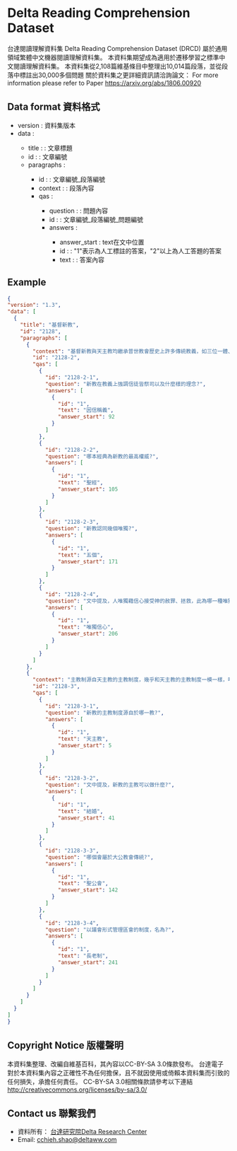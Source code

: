 # Delta Reading Comprehension Dataset 
台達閱讀理解資料集 Delta Reading Comprehension Dataset (DRCD) 屬於通用領域繁體中文機器閱讀理解資料集。
本資料集期望成為適用於遷移學習之標準中文閱讀理解資料集。
本資料集從2,108篇維基條目中整理出10,014篇段落，並從段落中標註出30,000多個問題
關於資料集之更詳細資訊請洽詢論文：
For more information please refer to Paper https://arxiv.org/abs/1806.00920

## Data format 資料格式

- version : <String> 資料集版本
- data : <Array>
  - title : <String> : 文章標題
  - id : <String> : 文章編號
  - paragraphs : <Array>
    - id : <String> : 文章編號_段落編號
    - context : <String> : 段落內容
    - qas : <Array>
      - question : <String> : 問題內容
      - id :<String> : 文章編號_段落編號_問題編號
      - answers : <Arrays>
        - answer_start : <int> text在文中位置
        - id : <String> : "1"表示為人工標註的答案，"2"以上為人工答題的答案
        - text : <string> : 答案內容
## Example
  
  ```json
{
  "version": "1.3",
  "data": [
    {
      "title": "基督新教",
      "id": "2128",
      "paragraphs": [
        {
          "context": "基督新教與天主教均繼承普世教會歷史上許多傳統教義，如三位一體、聖經作為上帝的啟示、原罪、認罪、最後審判等等，但有別於天主教和東正教，新教在行政上沒有單一組織架構或領導，而且在教義上強調因信稱義、信徒皆祭司， 以聖經作為最高權威，亦因此否定以教宗為首的聖統制、拒絕天主教教條中關於聖傳與聖經具同等地位的教導。新教各宗派間教義不盡相同，但一致認同五個唯獨：唯獨恩典：人的靈魂得拯救唯獨是神的恩典，是上帝送給人的禮物。唯獨信心：人唯獨藉信心接受神的赦罪、拯救。唯獨基督：作為人類的代罪羔羊，耶穌基督是人與上帝之間唯一的調解者。唯獨聖經：唯有聖經是信仰的終極權威。唯獨上帝的榮耀：唯獨上帝配得讚美、榮耀",
          "id": "2128-2",
          "qas": [
            {
              "id": "2128-2-1",
              "question": "新教在教義上強調信徒皆祭司以及什麼樣的理念?",
              "answers": [
                {
                  "id": "1",
                  "text": "因信稱義",
                  "answer_start": 92
                }
              ]
            },
            {
              "id": "2128-2-2",
              "question": "哪本經典為新教的最高權威?",
              "answers": [
                {
                  "id": "1",
                  "text": "聖經",
                  "answer_start": 105
                }
              ]
            },
            {
              "id": "2128-2-3",
              "question": "新教認同幾個唯獨?",
              "answers": [
                {
                  "id": "1",
                  "text": "五個",
                  "answer_start": 171
                }
              ]
            },
            {
              "id": "2128-2-4",
              "question": "文中提及，人唯獨藉信心接受神的赦罪、拯救，此為哪一種唯獨?",
              "answers": [
                {
                  "id": "1",
                  "text": "唯獨信心",
                  "answer_start": 206
                }
              ]
            }
          ]
        },
        {
          "context": "主教制源自天主教的主教制度，幾乎和天主教的主教制度一模一樣，唯一不同的是主教亦可以結婚。天主教的主教制是在使徒們去世後於第二、三世紀興起的主教制度，所以可以說主教制是整個基督宗教中歷史最悠久的神職人員制度。現在行主教制的新教教會已經很少，聖公會就是沿用主教制，從教會制度和禮儀上看來，聖公會基本上屬大公教會傳統。路德宗和衛理公會則由各區會自行選擇使用主教制還是長老制；在香港和澳門，路德會和衛理公會就選用了長老制。然而，在歐洲，例如瑞典、芬蘭、挪威、德國等地，他們則通常採用主教制。長老制，是一個以議會形式管理區會的制度。議會內的成員由各教會選出長老，代表該教會出席會議。顧名思義，長老會就是採用長老制的教會。採用長老制的教會有基督教改革宗長老會、台灣基督長老教會、韓國基督長老教會等。",
          "id": "2128-3",
          "qas": [
            {
              "id": "2128-3-1",
              "question": "新教的主教制度源自於哪一教?",
              "answers": [
                {
                  "id": "1",
                  "text": "天主教",
                  "answer_start": 5
                }
              ]
            },
            {
              "id": "2128-3-2",
              "question": "文中提及，新教的主教可以做什麼?",
              "answers": [
                {
                  "id": "1",
                  "text": "結婚",
                  "answer_start": 41
                }
              ]
            },
            {
              "id": "2128-3-3",
              "question": "哪個會屬於大公教會傳統?",
              "answers": [
                {
                  "id": "1",
                  "text": "聖公會",
                  "answer_start": 142
                }
              ]
            },
            {
              "id": "2128-3-4",
              "question": "以議會形式管理區會的制度，名為?",
              "answers": [
                {
                  "id": "1",
                  "text": "長老制",
                  "answer_start": 241
                }
              ]
            }
          ]
        }
      ]
    }
  ]
}
  
  ```
## Copyright Notice 版權聲明

本資料集整理、改編自維基百科，其內容以CC-BY-SA 3.0條款發布。
台達電子對於本資料集內容之正確性不為任何擔保，且不就因使用或倚賴本資料集而引致的任何損失，承擔任何責任。
CC-BY-SA 3.0相關條款請參考以下連結
http://creativecommons.org/licenses/by-sa/3.0/

## Contact us 聯繫我們 

- 資料所有： <a href="http://www.deltaww.com/about/innovation_ch.aspx?secID=5&amp;pid=4&amp;tid=0&amp;hl=zh-TW">台達研究院Delta Research Center</a>
- Email: <a href="mailto:cchieh.shao@deltaww.com">cchieh.shao@deltaww.com</a>
